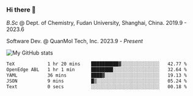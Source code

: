 ### Hi there 👋

<!--
**zephyr-zdz/zephyr-zdz** is a ✨ _special_ ✨ repository because its `README.md` (this file) appears on your GitHub profile.

Here are some ideas to get you started:

- 🔭 I’m currently working on ...
- 🌱 I’m currently learning ...
- 👯 I’m looking to collaborate on ...
- 🤔 I’m looking for help with ...
- 💬 Ask me about ...
- 📫 How to reach me: ...
- 😄 Pronouns: ...
- ⚡ Fun fact: ...
-->

_B.Sc_ @ Dept. of Chemistry, Fudan University, Shanghai, China. 2019.9 - 2023.6

Software Dev. @ QuanMol Tech, Inc. 2023.9 - _Present_

![My GitHub stats](https://github-readme-stats.vercel.app/api?username=zephyr-zdz)

<!--START_SECTION:waka-->

```txt
TeX            1 hr 20 mins    ██████████▓░░░░░░░░░░░░░░   42.77 %
OpenEdge ABL   1 hr 1 min      ████████░░░░░░░░░░░░░░░░░   32.64 %
YAML           36 mins         ████▓░░░░░░░░░░░░░░░░░░░░   19.13 %
JSON           9 mins          █▒░░░░░░░░░░░░░░░░░░░░░░░   05.24 %
Text           0 secs          ░░░░░░░░░░░░░░░░░░░░░░░░░   00.18 %
```

<!--END_SECTION:waka-->
